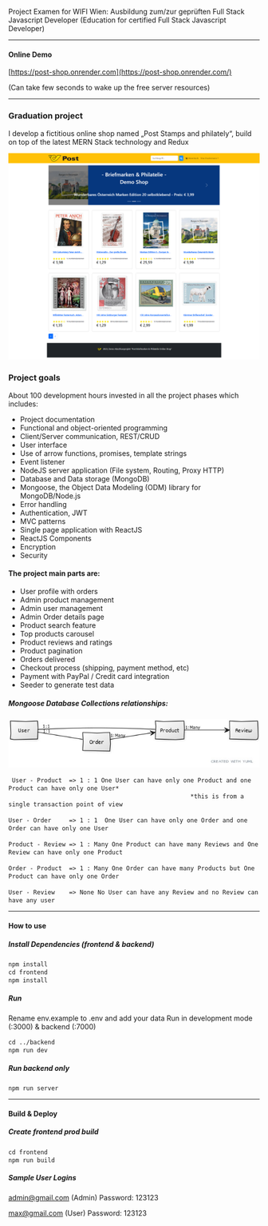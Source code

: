 Project Examen for WIFI Wien: Ausbildung zum/zur geprüften Full Stack Javascript Developer (Education for certified Full Stack Javascript Developer)

---

#### Online Demo

[https://post-shop.onrender.com](https://post-shop.onrender.com/)

(Can take few seconds to wake up the free server resources)

---

### Graduation project

I develop a fictitious online shop named „Post Stamps and philately“, build on top of the latest MERN Stack technology and Redux

![Post Stamps and philately!](./frontend/src/assets/PostOnlineShop.png 'Post Stamps and philately')

### Project goals

About 100 development hours invested in all the project phases which includes:

- Project documentation
- Functional and object-oriented programming
- Client/Server communication, REST/CRUD
- User interface
- Use of arrow functions, promises, template strings
- Event listener
- NodeJS server application (File system, Routing, Proxy HTTP)
- Database and Data storage (MongoDB)
- Mongoose, the Object Data Modeling (ODM) library for MongoDB/Node.js
- Error handling
- Authentication, JWT
- MVC patterns
- Single page application with ReactJS
- ReactJS Components
- Encryption
- Security

#### The project main parts are:

- User profile with orders
- Admin product management
- Admin user management
- Admin Order details page
- Product search feature
- Top products carousel
- Product reviews and ratings
- Product pagination
- Orders delivered
- Checkout process (shipping, payment method, etc)
- Payment with PayPal / Credit card integration
- Seeder to generate test data

##### Mongoose Database Collections relationships:

![Post Stamps and philately!](./frontend/src/assets/collections_relationship.jpg 'Post Stamps and philately')

```
 User - Product  => 1 : 1 One User can have only one Product and one Product can have only one User*
                                                   *this is from a single transaction point of view

User - Order     => 1 : 1  One User can have only one Order and one Order can have only one User

Product - Review => 1 : Many One Product can have many Reviews and One Review can have only one Product

Order - Product  => 1 : Many One Order can have many Products but One Product can have only one Order

User - Review    => None No User can have any Review and no Review can have any user
```

---

#### How to use

##### Install Dependencies (frontend & backend)

```
npm install
cd frontend
npm install
```

##### Run

Rename env.example to .env and add your data
Run in development mode (:3000) & backend (:7000)

```
cd ../backend
npm run dev
```

##### Run backend only

```
npm run server
```

---

#### Build & Deploy

##### Create frontend prod build

```
cd frontend
npm run build
```

##### Sample User Logins

admin@gmail.com (Admin)
Password: 123123

max@gmail.com (User)
Password: 123123
